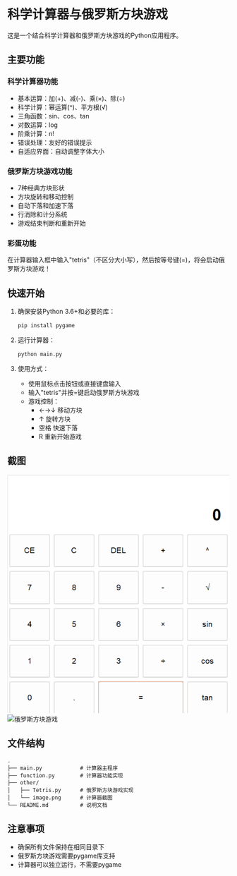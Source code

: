# 科学计算器与俄罗斯方块游戏

这是一个结合科学计算器和俄罗斯方块游戏的Python应用程序。

## 主要功能

### 科学计算器功能
- 基本运算：加(+)、减(-)、乘(×)、除(÷)
- 科学计算：幂运算(^)、平方根(√)
- 三角函数：sin、cos、tan
- 对数运算：log
- 阶乘计算：n!
- 错误处理：友好的错误提示
- 自适应界面：自动调整字体大小

### 俄罗斯方块游戏功能
- 7种经典方块形状
- 方块旋转和移动控制
- 自动下落和加速下落
- 行消除和计分系统
- 游戏结束判断和重新开始

### 彩蛋功能
在计算器输入框中输入"tetris"（不区分大小写），然后按等号键(=)，将会启动俄罗斯方块游戏！

## 快速开始

1. 确保安装Python 3.6+和必要的库：
   ```bash
   pip install pygame
   ```

2. 运行计算器：
   ```bash
   python main.py
   ```

3. 使用方式：
   - 使用鼠标点击按钮或直接键盘输入
   - 输入"tetris"并按=键启动俄罗斯方块游戏
   - 游戏控制：
     - ←→↓ 移动方块
     - ↑ 旋转方块
     - 空格 快速下落
     - R 重新开始游戏

## 截图

![计算器界面](other/image.png)
![俄罗斯方块游戏](other/Tetris_screenshot.png)

## 文件结构
```
.
├── main.py            # 计算器主程序
├── function.py        # 计算器功能实现
├── other/
│   ├── Tetris.py      # 俄罗斯方块游戏实现
│   └── image.png      # 计算器截图
└── README.md          # 说明文档
```

## 注意事项
- 确保所有文件保持在相同目录下
- 俄罗斯方块游戏需要pygame库支持
- 计算器可以独立运行，不需要pygame
